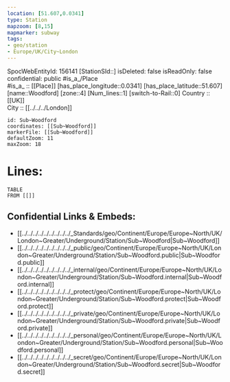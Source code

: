 ```yaml
---
location: [51.607,0.0341] 
type: Station 
mapzoom: [8,15] 
mapmarker: subway 
tags:
- geo/station
- Europe/UK/City~London
---
```

SpocWebEntityId: 156141
[StationSId::] 
isDeleted: false
isReadOnly: false
confidential: public
#is_a_/Place  
#is_a_ :: [[Place]] 
[has_place_longitude::0.0341] 
[has_place_latitude::51.607] 
[name::Woodford] 
[zone::4] 
[Num_lines::1] 
[switch-to-Rail::0] 
Country :: [[UK]]  
City :: [[../../../London]]  


```leaflet
id: Sub~Woodford
coordinates: [[Sub~Woodford]] 
markerFile: [[Sub~Woodford]] 
defaultZoom: 11 
maxZoom: 18
```


# Lines: 
```dataview
TABLE 
FROM [[]] 
```

## Confidential Links & Embeds: 
- [[../../../../../../../../../_Standards/geo/Continent/Europe/Europe~North/UK/London~Greater/Underground/Station/Sub~Woodford|Sub~Woodford]] 
- [[../../../../../../../../../_public/geo/Continent/Europe/Europe~North/UK/London~Greater/Underground/Station/Sub~Woodford.public|Sub~Woodford.public]] 
- [[../../../../../../../../../_internal/geo/Continent/Europe/Europe~North/UK/London~Greater/Underground/Station/Sub~Woodford.internal|Sub~Woodford.internal]] 
- [[../../../../../../../../../_protect/geo/Continent/Europe/Europe~North/UK/London~Greater/Underground/Station/Sub~Woodford.protect|Sub~Woodford.protect]] 
- [[../../../../../../../../../_private/geo/Continent/Europe/Europe~North/UK/London~Greater/Underground/Station/Sub~Woodford.private|Sub~Woodford.private]] 
- [[../../../../../../../../../_personal/geo/Continent/Europe/Europe~North/UK/London~Greater/Underground/Station/Sub~Woodford.personal|Sub~Woodford.personal]] 
- [[../../../../../../../../../_secret/geo/Continent/Europe/Europe~North/UK/London~Greater/Underground/Station/Sub~Woodford.secret|Sub~Woodford.secret]] 
